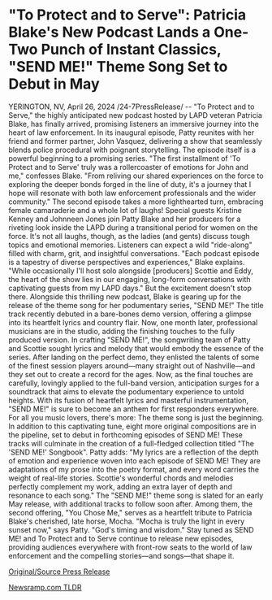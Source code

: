 # "To Protect and to Serve": Patricia Blake's New Podcast Lands a One-Two Punch of Instant Classics, "SEND ME!" Theme Song Set to Debut in May

YERINGTON, NV, April 26, 2024 /24-7PressRelease/ -- "To Protect and to Serve," the highly anticipated new podcast hosted by LAPD veteran Patricia Blake, has finally arrived, promising listeners an immersive journey into the heart of law enforcement. In its inaugural episode, Patty reunites with her friend and former partner, John Vasquez, delivering a show that seamlessly blends police procedural with poignant storytelling. The episode itself is a powerful beginning to a promising series.   "The first installment of 'To Protect and to Serve' truly was a rollercoaster of emotions for John and me," confesses Blake. "From reliving our shared experiences on the force to exploring the deeper bonds forged in the line of duty, it's a journey that I hope will resonate with both law enforcement professionals and the wider community."  The second episode takes a more lighthearted turn, embracing female camaraderie and a whole lot of laughs! Special guests Kristine Kenney and Johnneen Jones join Patty Blake and her producers for a riveting look inside the LAPD during a transitional period for women on the force. It's not all laughs, though, as the ladies (and gents) discuss tough topics and emotional memories. Listeners can expect a wild "ride-along" filled with charm, grit, and insightful conversations.  "Each podcast episode is a tapestry of diverse perspectives and experiences," Blake explains. "While occasionally I'll host solo alongside [producers] Scottie and Eddy, the heart of the show lies in our engaging, long-form conversations with captivating guests from my LAPD days."  But the excitement doesn't stop there. Alongside this thrilling new podcast, Blake is gearing up for the release of the theme song for her podumentary series, "SEND ME!" The title track recently debuted in a bare-bones demo version, offering a glimpse into its heartfelt lyrics and country flair. Now, one month later, professional musicians are in the studio, adding the finishing touches to the fully produced version.  In crafting "SEND ME!", the songwriting team of Patty and Scottie sought lyrics and melody that would embody the essence of the series. After landing on the perfect demo, they enlisted the talents of some of the finest session players around—many straight out of Nashville—and they set out to create a record for the ages.   Now, as the final touches are carefully, lovingly applied to the full-band version, anticipation surges for a soundtrack that aims to elevate the podumentary experience to untold heights. With its fusion of heartfelt lyrics and masterful instrumentation, "SEND ME!" is sure to become an anthem for first responders everywhere.  For all you music lovers, there's more: The theme song is just the beginning. In addition to this captivating tune, eight more original compositions are in the pipeline, set to debut in forthcoming episodes of SEND ME! These tracks will culminate in the creation of a full-fledged collection titled "The 'SEND ME!' Songbook".   Patty adds: "My lyrics are a reflection of the depth of emotion and experience woven into each episode of SEND ME! They are adaptations of my prose into the poetry format, and every word carries the weight of real-life stories. Scottie's wonderful chords and melodies perfectly complement my work, adding an extra layer of depth and resonance to each song."  The "SEND ME!" theme song is slated for an early May release, with additional tracks to follow soon after. Among them, the second offering, "You Chose Me," serves as a heartfelt tribute to Patricia Blake's cherished, late horse, Mocha.  "Mocha is truly the light in every sunset now," says Patty. "God's timing and wisdom."  Stay tuned as SEND ME! and To Protect and to Serve continue to release new episodes, providing audiences everywhere with front-row seats to the world of law enforcement and the compelling stories—and songs—that shape it. 

[Original/Source Press Release](https://www.24-7pressrelease.com/press-release/510431/to-protect-and-to-serve-patricia-blakes-new-podcast-lands-a-one-two-punch-of-instant-classics-send-me-theme-song-set-to-debut-in-may) 

[Newsramp.com TLDR](https://newsramp.com/None) 